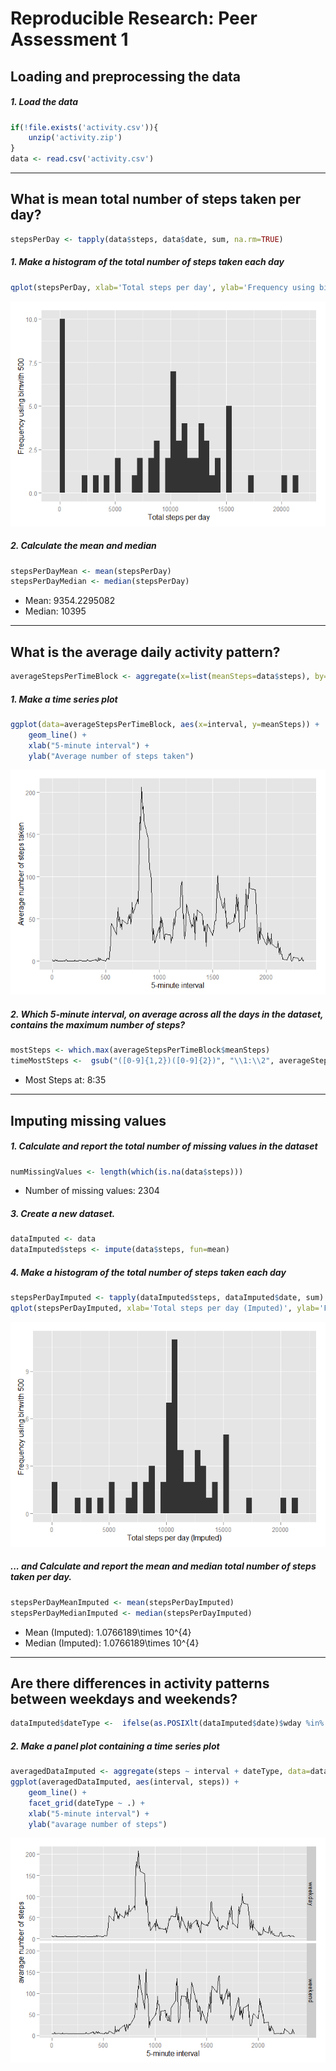 
# Reproducible Research: Peer Assessment 1



## Loading and preprocessing the data
##### 1. Load the data 

```r
if(!file.exists('activity.csv')){
    unzip('activity.zip')
}
data <- read.csv('activity.csv')
```

-----

## What is mean total number of steps taken per day?

```r
stepsPerDay <- tapply(data$steps, data$date, sum, na.rm=TRUE)
```

##### 1. Make a histogram of the total number of steps taken each day

```r
qplot(stepsPerDay, xlab='Total steps per day', ylab='Frequency using binwith 500', binwidth=500)
```

![](PA1_template_files/figure-html/unnamed-chunk-4-1.png) 

##### 2. Calculate the mean and median 

```r
stepsPerDayMean <- mean(stepsPerDay)
stepsPerDayMedian <- median(stepsPerDay)
```
* Mean: 9354.2295082
* Median:  10395

-----

## What is the average daily activity pattern?

```r
averageStepsPerTimeBlock <- aggregate(x=list(meanSteps=data$steps), by=list(interval=data$interval), FUN=mean, na.rm=TRUE)
```

##### 1. Make a time series plot

```r
ggplot(data=averageStepsPerTimeBlock, aes(x=interval, y=meanSteps)) +
    geom_line() +
    xlab("5-minute interval") +
    ylab("Average number of steps taken") 
```

![](PA1_template_files/figure-html/unnamed-chunk-7-1.png) 

##### 2. Which 5-minute interval, on average across all the days in the dataset, contains the maximum number of steps?

```r
mostSteps <- which.max(averageStepsPerTimeBlock$meanSteps)
timeMostSteps <-  gsub("([0-9]{1,2})([0-9]{2})", "\\1:\\2", averageStepsPerTimeBlock[mostSteps,'interval'])
```

* Most Steps at: 8:35

----

## Imputing missing values
##### 1. Calculate and report the total number of missing values in the dataset 

```r
numMissingValues <- length(which(is.na(data$steps)))
```

* Number of missing values: 2304


##### 3. Create a new dataset.


```r
dataImputed <- data
dataImputed$steps <- impute(data$steps, fun=mean)
```


##### 4. Make a histogram of the total number of steps taken each day 

```r
stepsPerDayImputed <- tapply(dataImputed$steps, dataImputed$date, sum)
qplot(stepsPerDayImputed, xlab='Total steps per day (Imputed)', ylab='Frequency using binwith 500', binwidth=500)
```

![](PA1_template_files/figure-html/unnamed-chunk-11-1.png) 

##### ... and Calculate and report the mean and median total number of steps taken per day. 

```r
stepsPerDayMeanImputed <- mean(stepsPerDayImputed)
stepsPerDayMedianImputed <- median(stepsPerDayImputed)
```
* Mean (Imputed): 1.0766189\times 10^{4}
* Median (Imputed):  1.0766189\times 10^{4}


----

## Are there differences in activity patterns between weekdays and weekends?




```r
dataImputed$dateType <-  ifelse(as.POSIXlt(dataImputed$date)$wday %in% c(0,6), 'weekend', 'weekday')
```

##### 2. Make a panel plot containing a time series plot


```r
averagedDataImputed <- aggregate(steps ~ interval + dateType, data=dataImputed, mean)
ggplot(averagedDataImputed, aes(interval, steps)) + 
    geom_line() + 
    facet_grid(dateType ~ .) +
    xlab("5-minute interval") + 
    ylab("avarage number of steps")
```

![](PA1_template_files/figure-html/unnamed-chunk-14-1.png) 

